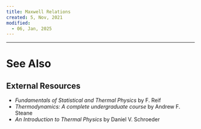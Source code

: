 ```yaml
---
title: Maxwell Relations
created: 5, Nov, 2021
modified:
  - 06, Jan, 2025
---
```

 

---

# See Also

## External Resources

- *Fundamentals of Statistical and Thermal Physics* by F. Reif
- *Thermodynamics: A complete undergraduate course* by Andrew F. Steane
- *An Introduction to Thermal Physics* by Daniel V. Schroeder

